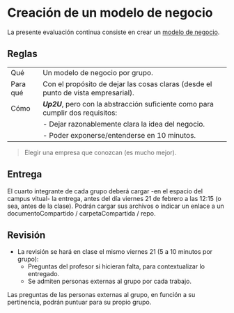 # Creación de un modelo de negocio

La presente evaluación continua consiste en crear un [modelo de negocio](/temario/01-modelosNegocioInnovacion/README.md).

## Reglas

|||
|-|-|
|Qué|Un modelo de negocio por grupo.
|Para qué|Con el propósito de dejar las cosas claras (desde el punto de vista empresarial).
|Cómo|***Up2U***, pero con la abstracción suficiente como para cumplir dos requisitos:
||  - Dejar razonablemente clara la idea del negocio.
||  - Poder exponerse/entenderse en 10 minutos.

> Elegir una empresa que conozcan (es mucho mejor).

## Entrega

El cuarto integrante de cada grupo deberá cargar -en el espacio del campus vitual- la entrega, antes del día viernes 21 de febrero a las 12:15 (o sea, antes de la clase). Podrán cargar sus archivos o indicar un enlace a un documentoCompartido / carpetaCompartida / repo.

## Revisión

- La revisión se hará en clase el mismo viernes 21 (5 a 10 minutos por grupo):
  - Preguntas del profesor si hicieran falta, para contextualizar lo entregado.
  - Se admiten personas externas al grupo por cada trabajo.

Las preguntas de las personas externas al grupo, en función a su pertinencia, podrán puntuar para su propio grupo.
